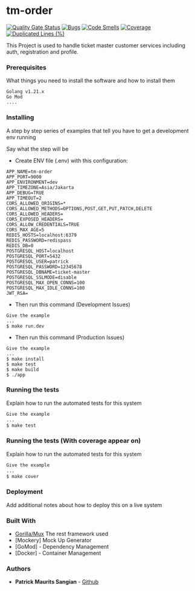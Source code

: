 # tm-order
[![Quality Gate Status](https://sonarcloud.io/api/project_badges/measure?project=tsel-ticketmaster_tm-order&metric=alert_status)](https://sonarcloud.io/summary/new_code?id=tsel-ticketmaster_tm-order)
[![Bugs](https://sonarcloud.io/api/project_badges/measure?project=tsel-ticketmaster_tm-order&metric=bugs)](https://sonarcloud.io/summary/new_code?id=tsel-ticketmaster_tm-order)
[![Code Smells](https://sonarcloud.io/api/project_badges/measure?project=tsel-ticketmaster_tm-order&metric=code_smells)](https://sonarcloud.io/summary/new_code?id=tsel-ticketmaster_tm-order)
[![Coverage](https://sonarcloud.io/api/project_badges/measure?project=tsel-ticketmaster_tm-order&metric=coverage)](https://sonarcloud.io/summary/new_code?id=tsel-ticketmaster_tm-order)
[![Duplicated Lines (%)](https://sonarcloud.io/api/project_badges/measure?project=tsel-ticketmaster_tm-order&metric=duplicated_lines_density)](https://sonarcloud.io/summary/new_code?id=tsel-ticketmaster_tm-order)


This Project is used to handle ticket master customer services including auth, registration and profile.

### Prerequisites

What things you need to install the software and how to install them

```
Golang v1.21.x
Go Mod
....
```

### Installing

A step by step series of examples that tell you have to get a development env running

Say what the step will be
- Create ENV file (.env) with this configuration:
```
APP_NAME=tm-order
APP_PORT=9000
APP_ENVIRONMENT=dev
APP_TIMEZONE=Asia/Jakarta
APP_DEBUG=TRUE
APP_TIMEOUT=2
CORS_ALLOWED_ORIGINS=*
CORS_ALLOWED_METHODS=OPTIONS,POST,GET,PUT,PATCH,DELETE
CORS_ALLOWED_HEADERS=
CORS_EXPOSED_HEADERS=
CORS_ALLOW_CREDENTIALS=TRUE
CORS_MAX_AGE=5
REDIS_HOSTS=localhost:6379
REDIS_PASSWORD=redispass
REDIS_DB=0
POSTGRESQL_HOST=localhost
POSTGRESQL_PORT=5432
POSTGRESQL_USER=patrick
POSTGRESQL_PASSWORD=12345678
POSTGRESQL_DBNAME=ticket-master
POSTGRESQL_SSLMODE=disable
POSTGRESQL_MAX_OPEN_CONNS=100
POSTGRESQL_MAX_IDLE_CONNS=100
JWT_RSA=
```
- Then run this command (Development Issues)
```
Give the example
...
$ make run.dev
```

- Then run this command (Production Issues)
```
Give the example
...
$ make install
$ make test
$ make build
$ ./app
```

### Running the tests

Explain how to run the automated tests for this system
```sh
Give the example
...
$ make test
```

### Running the tests (With coverage appear on)

Explain how to run the automated tests for this system
```sh
Give the example
...
$ make cover
```

### Deployment

Add additional notes about how to deploy this on a live system

### Built With

* [Gorilla/Mux](https://github.com/gorilla/mux) The rest framework used
* [Mockery] Mock Up Generator
* [GoMod] - Dependency Management
* [Docker] - Container Management

### Authors

* **Patrick Maurits Sangian** - [Github](https://github.com/sangianpatrick)
